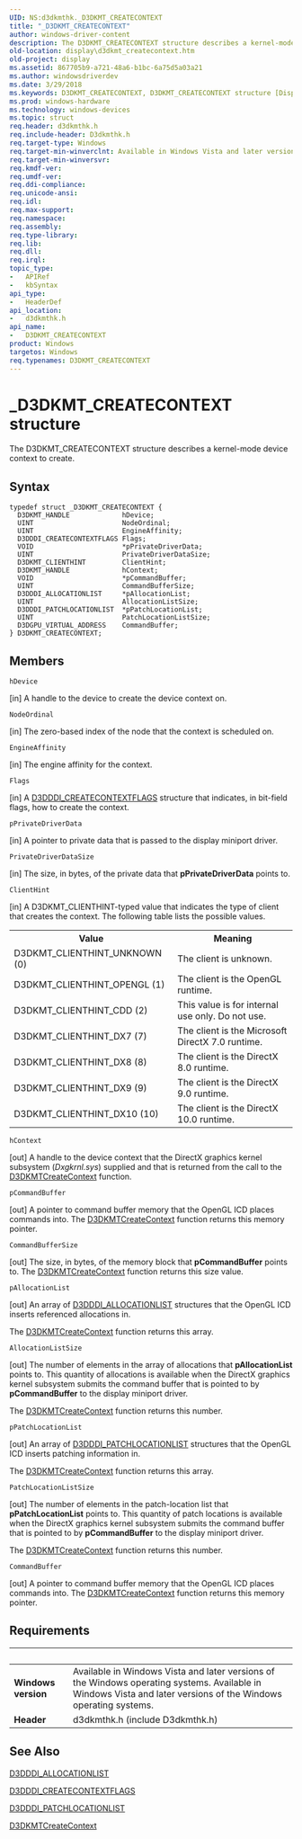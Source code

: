 ```yaml
---
UID: NS:d3dkmthk._D3DKMT_CREATECONTEXT
title: "_D3DKMT_CREATECONTEXT"
author: windows-driver-content
description: The D3DKMT_CREATECONTEXT structure describes a kernel-mode device context to create.
old-location: display\d3dkmt_createcontext.htm
old-project: display
ms.assetid: 867705b9-a721-48a6-b1bc-6a75d5a03a21
ms.author: windowsdriverdev
ms.date: 3/29/2018
ms.keywords: D3DKMT_CREATECONTEXT, D3DKMT_CREATECONTEXT structure [Display Devices], OpenGL_Structs_5a3cc128-be06-4189-a389-95813c2d3e28.xml, _D3DKMT_CREATECONTEXT, d3dkmthk/D3DKMT_CREATECONTEXT, display.d3dkmt_createcontext
ms.prod: windows-hardware
ms.technology: windows-devices
ms.topic: struct
req.header: d3dkmthk.h
req.include-header: D3dkmthk.h
req.target-type: Windows
req.target-min-winverclnt: Available in Windows Vista and later versions of the Windows operating systems.
req.target-min-winversvr: 
req.kmdf-ver: 
req.umdf-ver: 
req.ddi-compliance: 
req.unicode-ansi: 
req.idl: 
req.max-support: 
req.namespace: 
req.assembly: 
req.type-library: 
req.lib: 
req.dll: 
req.irql: 
topic_type:
-	APIRef
-	kbSyntax
api_type:
-	HeaderDef
api_location:
-	d3dkmthk.h
api_name:
-	D3DKMT_CREATECONTEXT
product: Windows
targetos: Windows
req.typenames: D3DKMT_CREATECONTEXT
---
```


# _D3DKMT_CREATECONTEXT structure
The D3DKMT_CREATECONTEXT structure describes a kernel-mode device context to create.

## Syntax
```
typedef struct _D3DKMT_CREATECONTEXT {
  D3DKMT_HANDLE             hDevice;
  UINT                      NodeOrdinal;
  UINT                      EngineAffinity;
  D3DDDI_CREATECONTEXTFLAGS Flags;
  VOID                      *pPrivateDriverData;
  UINT                      PrivateDriverDataSize;
  D3DKMT_CLIENTHINT         ClientHint;
  D3DKMT_HANDLE             hContext;
  VOID                      *pCommandBuffer;
  UINT                      CommandBufferSize;
  D3DDDI_ALLOCATIONLIST     *pAllocationList;
  UINT                      AllocationListSize;
  D3DDDI_PATCHLOCATIONLIST  *pPatchLocationList;
  UINT                      PatchLocationListSize;
  D3DGPU_VIRTUAL_ADDRESS    CommandBuffer;
} D3DKMT_CREATECONTEXT;
```

## Members


`hDevice`

[in] A handle to the device to create the device context on.

`NodeOrdinal`

[in] The zero-based index of the node that the context is scheduled on.

`EngineAffinity`

[in] The engine affinity for the context.

`Flags`

[in] A <a href="https://msdn.microsoft.com/library/windows/hardware/ff544502">D3DDDI_CREATECONTEXTFLAGS</a> structure that indicates, in bit-field flags, how to create the context.

`pPrivateDriverData`

[in] A pointer to private data that is passed to the display miniport driver.

`PrivateDriverDataSize`

[in] The size, in bytes, of the private data that <b>pPrivateDriverData</b> points to.

`ClientHint`

[in] A D3DKMT_CLIENTHINT-typed value that indicates the type of client that creates the context. The following table lists the possible values.

<table>
<tr>
<th>Value</th>
<th>Meaning</th>
</tr>
<tr>
<td>
D3DKMT_CLIENTHINT_UNKNOWN (0)

</td>
<td>
The client is unknown.

</td>
</tr>
<tr>
<td>
D3DKMT_CLIENTHINT_OPENGL (1)

</td>
<td>
The client is the OpenGL runtime.

</td>
</tr>
<tr>
<td>
D3DKMT_CLIENTHINT_CDD (2)

</td>
<td>
This value is for internal use only. Do not use.

</td>
</tr>
<tr>
<td>
D3DKMT_CLIENTHINT_DX7 (7)

</td>
<td>
The client is the Microsoft DirectX 7.0 runtime.

</td>
</tr>
<tr>
<td>
D3DKMT_CLIENTHINT_DX8 (8)

</td>
<td>
The client is the DirectX 8.0 runtime.

</td>
</tr>
<tr>
<td>
D3DKMT_CLIENTHINT_DX9 (9)

</td>
<td>
The client is the DirectX 9.0 runtime.

</td>
</tr>
<tr>
<td>
D3DKMT_CLIENTHINT_DX10 (10)

</td>
<td>
The client is the DirectX 10.0 runtime.

</td>
</tr>
</table>

`hContext`

[out] A handle to the device context that the DirectX graphics kernel subsystem (<i>Dxgkrnl.sys</i>) supplied and that is returned from the call to the <a href="https://msdn.microsoft.com/library/windows/hardware/ff546814">D3DKMTCreateContext</a> function.

`pCommandBuffer`

[out] A pointer to command buffer memory that the OpenGL ICD places commands into. The <a href="https://msdn.microsoft.com/library/windows/hardware/ff546814">D3DKMTCreateContext</a> function returns this memory pointer.

`CommandBufferSize`

[out] The size, in bytes, of the memory block that <b>pCommandBuffer</b> points to. The <a href="https://msdn.microsoft.com/library/windows/hardware/ff546814">D3DKMTCreateContext</a> function returns this size value.

`pAllocationList`

[out] An array of <a href="https://msdn.microsoft.com/library/windows/hardware/ff544375">D3DDDI_ALLOCATIONLIST</a> structures that the OpenGL ICD inserts referenced allocations in.

The <a href="https://msdn.microsoft.com/library/windows/hardware/ff546814">D3DKMTCreateContext</a> function returns this array.

`AllocationListSize`

[out] The number of elements in the array of allocations that <b>pAllocationList</b> points to. This quantity of allocations is available when the DirectX graphics kernel subsystem submits the command buffer that is pointed to by <b>pCommandBuffer</b> to the display miniport driver. 

The <a href="https://msdn.microsoft.com/library/windows/hardware/ff546814">D3DKMTCreateContext</a> function returns this number.

`pPatchLocationList`

[out] An array of <a href="https://msdn.microsoft.com/library/windows/hardware/ff544630">D3DDDI_PATCHLOCATIONLIST</a> structures that the OpenGL ICD inserts patching information in.

The <a href="https://msdn.microsoft.com/library/windows/hardware/ff546814">D3DKMTCreateContext</a> function returns this array.

`PatchLocationListSize`

[out] The number of elements in the patch-location list that <b>pPatchLocationList</b> points to. This quantity of patch locations is available when the DirectX graphics kernel subsystem submits the command buffer that is pointed to by <b>pCommandBuffer</b> to the display miniport driver. 

The <a href="https://msdn.microsoft.com/library/windows/hardware/ff546814">D3DKMTCreateContext</a> function returns this number.

`CommandBuffer`

[out] A pointer to command buffer memory that the OpenGL ICD places commands into. The <a href="https://msdn.microsoft.com/library/windows/hardware/ff546814">D3DKMTCreateContext</a> function returns this memory pointer.


## Requirements
| &nbsp; | &nbsp; |
| ---- |:---- |
| **Windows version** | Available in Windows Vista and later versions of the Windows operating systems. Available in Windows Vista and later versions of the Windows operating systems. |
| **Header** | d3dkmthk.h (include D3dkmthk.h) |

## See Also

<a href="https://msdn.microsoft.com/library/windows/hardware/ff544375">D3DDDI_ALLOCATIONLIST</a>



<a href="https://msdn.microsoft.com/library/windows/hardware/ff544502">D3DDDI_CREATECONTEXTFLAGS</a>



<a href="https://msdn.microsoft.com/library/windows/hardware/ff544630">D3DDDI_PATCHLOCATIONLIST</a>



<a href="https://msdn.microsoft.com/library/windows/hardware/ff546814">D3DKMTCreateContext</a>